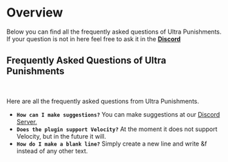 # Overview
Below you can find all the frequently asked questions of Ultra Punishments. If your question is not in here feel free to ask it in the **[Discord](https://discord.gg/3JuHDm8)**
<br>

## Frequently Asked Questions of Ultra Punishments
<br>

Here are all the frequently asked questions from Ultra Punishments.
<br>

* **`How can I make suggestions?`**
  You can make suggestions at our [Discord Server.](https://discord.gg/3JuHDm8s)
* **`Does the plugin support Velocity?`**
  At the moment it does not support Velocity, but in the future it will.
* **`How do I make a blank line?`**
  Simply create a new line and write &f instead of any other text.